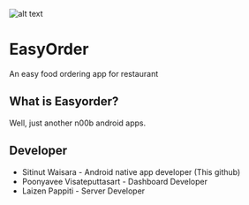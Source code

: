 ![alt text](https://ibb.co/jZsZ8R)



# EasyOrder
An easy food ordering app for restaurant

## What is Easyorder?
Well, just another n00b android apps.

## Developer
- Sitinut Waisara - Android native app developer (This github)
- Poonyavee Visateputtasart - Dashboard Developer
- Laizen Pappiti - Server Developer
